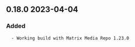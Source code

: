## 0.18.0 2023-04-04 <dave at tiredofit dot ca>

   ### Added
      - Working build with Matrix Media Repo 1.23.0


